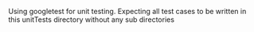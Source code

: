 Using googletest for unit testing.
Expecting all test cases to be written in this unitTests directory without any sub directories
